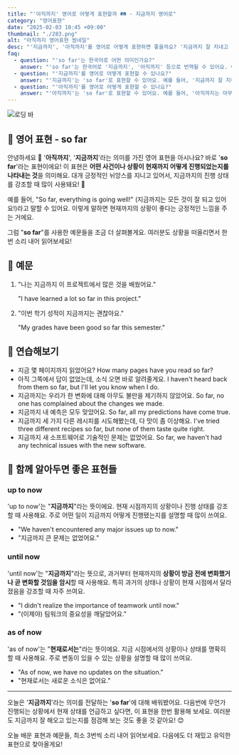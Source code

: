 ```yaml
---
title: "'아직까지' 영어로 어떻게 표현할까 🛤️ - 지금까지 영어로"
category: "영어표현"
date: "2025-02-03 10:45 +09:00"
thumbnail: "./283.png"
alt: "아직까지 영어표현 썸네일"
desc: "'지금까지', '아직까지'를 영어로 어떻게 표현하면 좋을까요? '지금까지 잘 지내고 있어'와 '아직까지는 아무 문제 없어' 등의 문장을 영어로 표현하는 법을 배워봅시다. 다양한 예문을 통해서 연습하고 본인의 표현으로 만들어 보세요."
faq:
  - question: "'so far'는 한국어로 어떤 의미인가요?"
    answer: "'so far'는 한국어로 '지금까지', '아직까지' 등으로 번역될 수 있어요. 어떤 일이 특정 시점까지 진행된 상황을 표현할 때 사용해요."
  - question: "'지금까지'를 영어로 어떻게 표현할 수 있나요?"
    answer: "'지금까지'는 'so far'로 표현할 수 있어요. 예를 들어, '지금까지 잘 지내고 있어'는 'I've been doing well so far'로 말할 수 있어요."
  - question: "'아직까지'를 영어로 어떻게 표현할 수 있나요?"
    answer: "'아직까지'는 'so far'로 표현할 수 있어요. 예를 들어, '아직까지는 아무 문제 없어'는 'There haven't been any problems so far'로 말할 수 있어요."
---
```


![로딩 바](./283-1.jpg)

## 🌟 영어 표현 - so far

안녕하세요 👋 '**아직까지**', '**지금까지**'라는 의미를 가진 영어 표현을 아시나요? 바로 '**so far**'라는 표현이에요! 이 표현은 **어떤 사건이나 상황이 현재까지 어떻게 진행되었는지를 나타내는 것**을 의미해요. 대개 긍정적인 뉘앙스를 지니고 있어서, 지금까지의 진행 상태를 강조할 때 많이 사용돼요! 🚀

예를 들어, "So far, everything is going well!" (지금까지는 모든 것이 잘 되고 있어요!)라고 말할 수 있어요. 이렇게 말하면 현재까지의 상황이 좋다는 긍정적인 느낌을 주는 거에요.

그럼 "**so far**"를 사용한 예문들을 조금 더 살펴볼게요. 여러분도 상황을 떠올리면서 한 번 소리 내어 읽어보세요!

## 📖 예문

1. "나는 지금까지 이 프로젝트에서 많은 것을 배웠어요."

   "I have learned a lot so far in this project."

2. "이번 학기 성적이 지금까지는 괜찮아요."

   "My grades have been good so far this semester."

## 💬 연습해보기

<ul data-interactive-list>
  <li data-interactive-item>
    <span data-toggler>지금 몇 페이지까지 읽었어요?</span>
    <span data-answer>How many pages have you read so far?</span>
  </li>
  <li data-interactive-item>
    <span data-toggler>아직 그쪽에서 답이 없었는데, 소식 오면 바로 알려줄게요.</span>
    <span data-answer>I haven't heard back from them so far, but I'll let you know when I do.</span>
  </li>
  <li data-interactive-item>
    <span data-toggler>지금까지는 우리가 한 변화에 대해 아무도 불만을 제기하지 않았어요.</span>
    <span data-answer>So far, no one has complained about the changes we made.</span>
  </li>
  <li data-interactive-item>
    <span data-toggler>지금까지 내 예측은 모두 맞았어요.</span>
    <span data-answer>So far, all my predictions have come true.</span>
  </li>
  <li data-interactive-item>
    <span data-toggler>지금까지 세 가지 다른 레시피를 시도해봤는데, 다 맛이 좀 이상해요.</span>
    <span data-answer>I've tried three different recipes so far, but none of them taste quite right.</span>
  </li>
  <li data-interactive-item>
    <span data-toggler>지금까지 새 소프트웨어로 기술적인 문제는 없었어요.</span>
    <span data-answer>So far, we haven't had any technical issues with the new software.</span>
  </li>
</ul>

## 🤝 함께 알아두면 좋은 표현들

### up to now

'up to now'는 "**지금까지**"라는 뜻이에요. 현재 시점까지의 상황이나 진행 상태를 강조할 때 사용해요. 주로 어떤 일이 지금까지 어떻게 진행됐는지를 설명할 때 많이 쓰여요.

- "We haven't encountered any major issues up to now."
- "지금까지 큰 문제는 없었어요."

### until now

'until now'는 "**지금까지**"라는 뜻으로, 과거부터 현재까지의 **상황이 방금 전에 변화했거나 곧 변화할 것임을 암시**할 때 사용해요. 특히 과거의 상태나 상황이 현재 시점에서 달라졌음을 강조할 때 자주 쓰여요.

- "I didn't realize the importance of teamwork until now."
- "(이제야) 팀워크의 중요성을 깨달았어요."

### as of now

'as of now'는 "**현재로서는**"라는 뜻이에요. 지금 시점에서의 상황이나 상태를 명확히 할 때 사용해요. 주로 변동이 있을 수 있는 상황을 설명할 때 많이 쓰여요.

- "As of now, we have no updates on the situation."
- "현재로서는 새로운 소식은 없어요."

---

오늘은 '**지금까지**'라는 의미를 전달하는 '**so far**'에 대해 배워봤어요. 다음번에 무언가 진행되는 상황에서 현재 상태를 언급하고 싶다면, 이 표현을 한번 활용해 보세요. 여러분도 지금까지 잘 해오고 있는지를 점검해 보는 것도 좋을 것 같아요! 😊

오늘 배운 표현과 예문들, 최소 3번씩 소리 내어 읽어보세요. 다음에도 더 재밌고 유익한 표현으로 찾아올게요!

